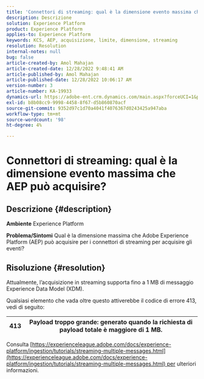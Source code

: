 ```yaml
---
title: 'Connettori di streaming: qual è la dimensione evento massima che AEP può acquisire?'
description: Descrizione
solution: Experience Platform
product: Experience Platform
applies-to: Experience Platform
keywords: KCS, AEP, acquisizione, limite, dimensione, streaming
resolution: Resolution
internal-notes: null
bug: false
article-created-by: Amol Mahajan
article-created-date: 12/28/2022 9:48:41 AM
article-published-by: Amol Mahajan
article-published-date: 12/28/2022 10:06:17 AM
version-number: 3
article-number: KA-19933
dynamics-url: https://adobe-ent.crm.dynamics.com/main.aspx?forceUCI=1&pagetype=entityrecord&etn=knowledgearticle&id=48dacbca-9486-ed11-81ac-6045bd006e5a
exl-id: b8b08cc9-9998-4458-8f67-d5b860870acf
source-git-commit: 9352d97c1d70a4041f4076367d0243425a947aba
workflow-type: tm+mt
source-wordcount: '98'
ht-degree: 4%

---
```


# Connettori di streaming: qual è la dimensione evento massima che AEP può acquisire?

## Descrizione {#description}

<b>Ambiente</b>
Experience Platform


<b>Problema/Sintomi</b>
Qual è la dimensione massima che Adobe Experience Platform (AEP) può acquisire per i connettori di streaming per acquisire gli eventi?


## Risoluzione {#resolution}


Attualmente, l’acquisizione in streaming supporta fino a 1 MB di messaggio Experience Data Model (XDM).

Qualsiasi elemento che vada oltre questo attiverebbe il codice di errore 413, vedi di seguito:




| 413 | Payload troppo grande: generato quando la richiesta di payload totale è maggiore di 1 MB. |
| --- | --- |




Consulta [https://experienceleague.adobe.com/docs/experience-platform/ingestion/tutorials/streaming-multiple-messages.html](https://experienceleague.adobe.com/docs/experience-platform/ingestion/tutorials/streaming-multiple-messages.html) per ulteriori informazioni.

